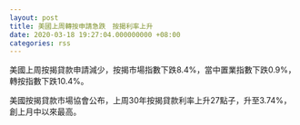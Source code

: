 ```yaml
---
layout: post
title: 美國上周轉按申請急跌　按揭利率上升
date: 2020-03-18 19:27:04.000000000 +08:00
categories: rss
---
```


美國上周按揭貸款申請減少，按揭市場指數下跌8.4%，當中置業指數下跌0.9%，轉按指數下跌10.4%。

美國按揭貸款市場協會公布，上周30年按揭貸款利率上升27點子，升至3.74%，創上月中以來最高。
